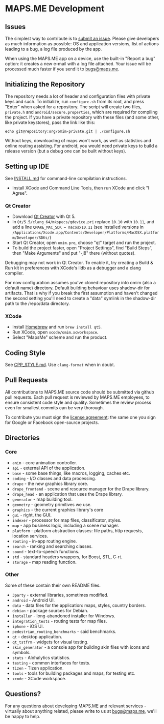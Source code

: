 # MAPS.ME Development

## Issues

The simplest way to contribute is to [submit an issue](https://github.com/mapsme/omim/issues).
Please give developers as much information as possible: OS and application versions,
list of actions leading to a bug, a log file produced by the app.

When using the MAPS.ME app on a device, use the built-in "Report a bug" option:
it creates a new e-mail with a log file attached. Your issue will be processed much
faster if you send it to bugs@maps.me.

## Initializing the Repository

The repository needs a lot of header and configuration files with private keys and such.
To initialize, run `configure.sh` from its root, and press "Enter" when asked for a
repository. The script will create two files, `private.h` and `android/secure.properties`,
which are required for compiling the project. If you have a private repository with
these files (and some other, like private keystores), pass the link like this:

    echo git@repository:org/omim-private.git | ./configure.sh

Without keys, downloading of maps won't work, as well as statistics and online routing
assisting. For android, you would need private keys to build a release version (but
a debug one can be built without keys).

## Setting up IDE

See [INSTALL.md](INSTALL.md) for command-line compilation instructions.

* Install XCode and Command Line Tools, then run XCode and click "I Agree".

### Qt Creator

* Download [Qt Creator](http://www.qt.io/download-open-source/) with Qt 5.
* In `Qt/5.5/clang_64/mkspecs/qdevice.pri` replace `10.10` with `10.11`, and
    add a line `QMAKE_MAC_SDK = macosx10.11` (see installed versions in
    `/Applications/Xcode.app/Contents/Developer/Platforms/MacOSX.platform/Developer/SDKs/`)
* Start Qt Creator, open `omim.pro`, choose "qt" target and run the project.
* To build the project faster, open "Project Settings", find "Build Steps", then
    "Make Arguments" and put "-j8" there (without quotes).

Debugging may not work in Qt Creator. To enable it, try creating a Build & Run kit in
preferences with XCode's lldb as a debugger and a clang compiler.

For now configuration assumes you've cloned repository into omim (also a default name) directory.
Default building behaviour uses shadow-dir for artifacts. That is why if you break the first assumption
and haven't changed the second setting you'll need to create a "data" symlink in the shadow-dir path
to the /repo/data directory.

### XCode

* Install [Homebrew](http://brew.sh/) and run `brew install qt5`.
* Run XCode, open `xcode/omim.xcworkspace`.
* Select "MapsMe" scheme and run the product.

## Coding Style

See [CPP_STYLE.md](CPP_STYLE.md). Use `clang-format` when in doubt.

## Pull Requests

All contributions to MAPS.ME source code should be submitted via github pull requests.
Each pull request is reviewed by MAPS.ME employees, to ensure consistent code style
and quality. Sometimes the review process even for smallest commits can be
very thorough.

To contribute you must sign the [license agreement](CLA.md): the same one you
sign for Google or Facebook open-source projects.

## Directories

### Core

* `anim` - core animation controller.
* `api` - external API of the application.
* `base` - some base things, like macros, logging, caches etc.
* `coding` - I/O classes and data processing.
* `drape` - the new graphics library core.
* `drape_frontend` - scene and resource manager for the Drape library.
* `drape_head` - an application that uses the Drape library.
* `generator` - map building tool.
* `geometry` - geometry primitives we use.
* `graphics` - the current graphics library's core
* `gui` - right, the GUI.
* `indexer` - processor for map files, classificator, styles.
* `map` - app business logic, including a scene manager.
* `platform` - platform abstraction classes: file paths, http requests, location services.
* `routing` - in-app routing engine.
* `search` - ranking and searching classes.
* `sound` - text-to-speech functions.
* `std` - standard headers wrappers, for Boost, STL, C-rt.
* `storage` - map reading function.

### Other

Some of these contain their own README files.

* `3party` - external libraries, sometimes modified.
* `android` - Android UI.
* `data` - data files for the application: maps, styles, country borders.
* `debian` - package sources for Debian.
* `installer` - long-abandoned installer for Windows.
* `integration_tests` - routing tests for map files.
* `iphone` - iOS UI.
* `pedestrian_routing_benchmarks` - said benchmarks.
* `qt` - desktop application.
* `qt_tstfrm` - widgets for visual testing.
* `skin_generator` - a console app for building skin files with icons and symbols.
* `stats` - Alohalytics statistics.
* `testing` - common interfaces for tests.
* `tizen` - Tizen application.
* `tools` - tools for building packages and maps, for testing etc.
* `xcode` - XCode workspace.

## Questions?

For any questions about developing MAPS.ME and relevant services - virtually about anything related,
please write to us at bugs@maps.me, we'll be happy to help.

